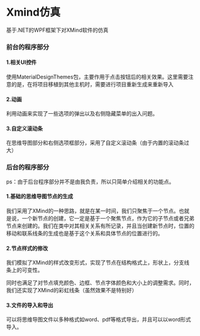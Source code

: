 # Xmind仿真
基于.NET的WPF框架下对XMind软件的仿真
### 前台的程序部分

#### 1.相关UI控件

使用MaterialDesignThemes包，主要作用于点击按钮后的相关效果。这里需要注意的是，在将项目移植到其他主机时，需要进行项目重新生成来重新导入

#### 2.动画

利用动画来实现了一些选项的弹出以及右侧隐藏菜单的出入问题。

#### 3.自定义滚动条

在思维导图部分和右侧选项框部分，采用了自定义滚动条（由于内置的滚动条过大）

### 后台的程序部分

ps：由于后台程序部分并不是由我负责，所以只简单介绍相关的功能点。

#### 1.基础的思维导图节点的生成

我们采用了XMind的一种思路，就是在某一时间，我们只聚焦于一个节点。也就是说，一个新节点的创建，它一定是基于一个聚焦节点，作为它的子节点或者兄弟节点来创建的。我们在类中对其相关关系有所记录，并且当创建新节点时，位置的移动和联系线条的生成也是基于这个关系和具体节点的位置进行的。



#### 2.节点样式的修改

我们模拟了XMind的样式改变形式，实现了节点在结构格式上，形状上，分支线条上的可变性。

同时也满足了对节点填充颜色、边框、节点字体颜色和大小上的调整需求。同时，我们还实现了XMind的彩虹线条（虽然效果不是特别好）



#### 3.文件的导入和导出

可以将思维导图文件以多种格式如word、pdf等格式导出，并且可以以word形式导入。
